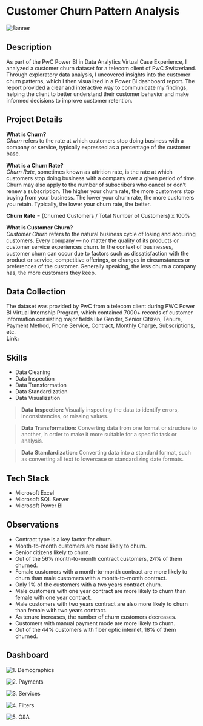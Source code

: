 
# Customer Churn Pattern Analysis


![Banner]()


## Description
As part of the PwC Power BI in Data Analytics Virtual Case Experience, I analyzed a customer churn dataset for a telecom client of PwC Switzerland. Through exploratory data analysis, I uncovered insights into the customer churn patterns, which I then visualized in a Power BI dashboard report. The report provided a clear and interactive way to communicate my findings, helping the client to better understand their customer behavior and make informed decisions to improve customer retention.

## Project Details

**What is Churn?** \
*Churn* refers to the rate at which customers stop doing business with a company or service, typically expressed as a percentage of the customer base. 

**What is a Churn Rate?** \
*Churn Rate*, sometimes known as attrition rate, is the rate at which customers stop doing business with a company over a given period of time. Churn may also apply to the number of subscribers who cancel or don’t renew a subscription. The higher your churn rate, the more customers stop buying from your business. The lower your churn rate, the more customers you retain. Typically, the lower your churn rate, the better.

**Churn Rate** = (Churned Customers / Total Number of Customers) x 100%

**What is Customer Churn?** \
*Customer Churn* refers to the natural business cycle of losing and acquiring customers. 
Every company — no matter the quality of its products or customer service experiences churn. In the context of businesses, customer churn can occur due to factors such as dissatisfaction with the product or service, competitive offerings, or changes in circumstances or preferences of the customer.
Generally speaking, the less churn a company has, the more customers they keep.


## Data Collection

The dataset was provided by PwC from a telecom client during PWC Power BI Virtual Internship Program, which contained 7000+ records of customer information consisting major fields like Gender, Senior Citizen, Tenure, Payment Method, Phone Service, Contract, Monthly Charge, Subscriptions, etc. \
**Link:** 


## Skills
- Data Cleaning 
- Data Inspection 
- Data Transformation 
- Data Standardization 
- Data Visualization 

> **Data Inspection:** Visually inspecting the data to identify errors, inconsistencies, or missing values.

> **Data Transformation:** Converting data from one format or structure to another, in order to make it more   suitable for a specific task or analysis.

> **Data Standardization:** Converting data into a standard format, such as converting all text to lowercase or standardizing date formats.

## Tech Stack

- Microsoft Excel 
- Microsoft SQL Server
- Microsoft Power BI


## Observations

- Contract type is a key factor for churn.
- Month-to-month  customers are more likely to churn. 
- Senior citizens likely to churn.
- Out of the 56% month-to-month contract customers, 24% of them churned. 
- Female customers with a month-to-month contract are more likely to churn than male customers with a month-to-month contract.
- Only 1% of the customers with a two years contract churn.
- Male customers with one year contract are more likely to churn than female with one year contract.
- Male customers with two years contract are also more likely to churn than female with two years contract.
- As tenure increases, the number of churn customers decreases.
- Customers with manual payment mode are more likely to churn.
- Out of the 44% customers with fiber optic internet, 18% of them churned. 

## Dashboard

![1. Demographics]()

![2. Payments]()

![3. Services]()

![4. Filters]()

![5. Q&A]()

